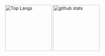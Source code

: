 <p align="left"> 
  <img alt="Top Langs" height="150px" src="https://github-readme-stats.vercel.app/api/top-langs/?username=keita-mitsuhashi&layout=compact&show_icons=true&theme=onedark" />
  <img alt="github stats" height="150px" src="https://github-readme-stats.vercel.app/api?username=keita-mitsuhashi&theme=onedark&show_icons=ture&count_private=true" />
</p>
